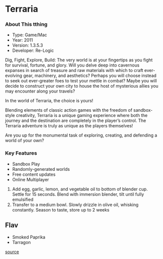 # Terraria

### About This tthing
* Type: Game/Mac
* Year: 2011
* Version: 1.3.5.3
* Developer: Re-Logic

Dig, Fight, Explore, Build: The very world is at your fingertips as you fight for survival, fortune, and glory. Will you delve deep into cavernous expanses in search of treasure and raw materials with which to craft ever-evolving gear, machinery, and aesthetics? Perhaps you will choose instead to seek out ever-greater foes to test your mettle in combat? Maybe you will decide to construct your own city to house the host of mysterious allies you may encounter along your travels?

In the world of Terraria, the choice is yours!

Blending elements of classic action games with the freedom of sandbox-style creativity, Terraria is a unique gaming experience where both the journey and the destination are completely in the player’s control. The Terraria adventure is truly as unique as the players themselves! 

Are you up for the monumental task of exploring, creating, and defending a world of your own?

### Key Features
* Sandbox Play
* Randomly-generated worlds
* Free content updates
* Online Multiplayer

1. Add egg, garlic, lemon, and vegetable oil to bottom of blender cup. Settle for 15 seconds. Blend with immersion blender, tilt until fully emulsified
1. Transfer to a medium bowl. Slowly drizzle in olive oil, whisking constantly. Season to taste, store up to 2 weeks

## Flav
* Smoked Paprika
* Tarragon

[source](https://www.seriouseats.com/recipes/2015/01/two-minute-foolproof-aioli-recipe.html)

